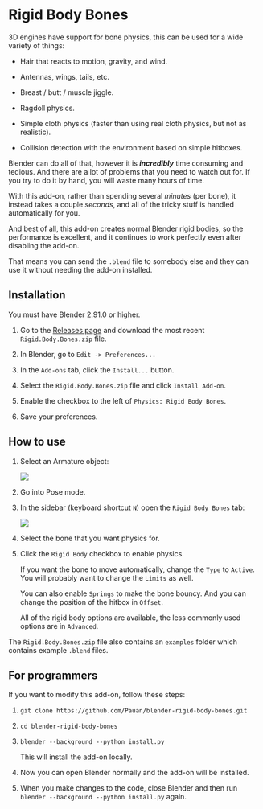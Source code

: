 # Rigid Body Bones

3D engines have support for bone physics, this can be used for a wide variety of things:

* Hair that reacts to motion, gravity, and wind.

* Antennas, wings, tails, etc.

* Breast / butt / muscle jiggle.

* Ragdoll physics.

* Simple cloth physics (faster than using real cloth physics, but not as realistic).

* Collision detection with the environment based on simple hitboxes.

Blender can do all of that, however it is ***incredibly*** time consuming and tedious. And there are a lot of problems that you need to watch out for. If you try to do it by hand, you will waste many hours of time.

With this add-on, rather than spending several *minutes* (per bone), it instead takes a couple *seconds*, and all of the tricky stuff is handled automatically for you.

And best of all, this add-on creates normal Blender rigid bodies, so the performance is excellent, and it continues to work perfectly even after disabling the add-on.

That means you can send the `.blend` file to somebody else and they can use it without needing the add-on installed.


## Installation

You must have Blender 2.91.0 or higher.

1. Go to the [Releases page](https://github.com/Pauan/blender-rigid-body-bones/releases) and download the most recent `Rigid.Body.Bones.zip` file.

2. In Blender, go to `Edit -> Preferences...`

3. In the `Add-ons` tab, click the `Install...` button.

4. Select the `Rigid.Body.Bones.zip` file and click `Install Add-on`.

5. Enable the checkbox to the left of `Physics: Rigid Body Bones`.

6. Save your preferences.


## How to use

1. Select an Armature object:

   ![][usage01]

2. Go into Pose mode.

3. In the sidebar (keyboard shortcut `N`) open the `Rigid Body Bones` tab:

   ![][usage02]

4. Select the bone that you want physics for.

5. Click the `Rigid Body` checkbox to enable physics.

   If you want the bone to move automatically, change the `Type` to `Active`. You will probably want to change the `Limits` as well.

   You can also enable `Springs` to make the bone bouncy. And you can change the position of the hitbox in `Offset`.

   All of the rigid body options are available, the less commonly used options are in `Advanced`.

The `Rigid.Body.Bones.zip` file also contains an `examples` folder which contains example `.blend` files.

[usage01]: https://raw.githubusercontent.com/Pauan/blender-rigid-body-bones/master/Usage%2001.PNG
[usage02]: https://raw.githubusercontent.com/Pauan/blender-rigid-body-bones/master/Usage%2002.PNG


## For programmers

If you want to modify this add-on, follow these steps:

1. `git clone https://github.com/Pauan/blender-rigid-body-bones.git`

2. `cd blender-rigid-body-bones`

3. `blender --background --python install.py`

   This will install the add-on locally.

4. Now you can open Blender normally and the add-on will be installed.

5. When you make changes to the code, close Blender and then run `blender --background --python install.py` again.
